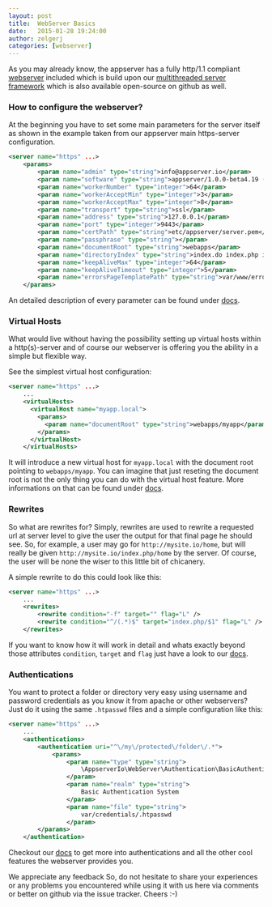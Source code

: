 ```yaml
---
layout: post
title:  WebServer Basics
date:   2015-01-28 19:24:00
author: zelgerj
categories: [webserver]
---
```


As you may already know, the appserver has a fully http/1.1 compliant [webserver](<https://github.com/appserver-io/webserver>)
included which is build upon our [multithreaded server framework](<https://github.com/appserver-io/server>) which
is also available open-source on github as well.

### How to configure the webserver?

At the beginning you have to set some main parameters for the server itself as shown in the example taken from
our appserver main https-server configuration.

```xml
<server name="https" ...>
    <params>
        <param name="admin" type="string">info@appserver.io</param>
        <param name="software" type="string">appserver/1.0.0-beta4.19 (linux) PHP/5.5.19</param>
        <param name="workerNumber" type="integer">64</param>
        <param name="workerAcceptMin" type="integer">3</param>
        <param name="workerAcceptMax" type="integer">8</param>
        <param name="transport" type="string">ssl</param>
        <param name="address" type="string">127.0.0.1</param>
        <param name="port" type="integer">9443</param>
        <param name="certPath" type="string">etc/appserver/server.pem</param>
        <param name="passphrase" type="string"></param>
        <param name="documentRoot" type="string">webapps</param>
        <param name="directoryIndex" type="string">index.do index.php index.html index.htm</param>
        <param name="keepAliveMax" type="integer">64</param>
        <param name="keepAliveTimeout" type="integer">5</param>
        <param name="errorsPageTemplatePath" type="string">var/www/errors/error.phtml</param>
    </params>
```

An detailed description of every parameter can be found under [docs](<{{ "/documentation/http-s-server.html" | prepend: site.baseurl }}>).

### Virtual Hosts

What would live without having the possibility setting up virtual hosts within a http(s)-server and of course our
webserver is offering you the ability in a simple but flexible way.

See the simplest virtual host configuration:

```xml
<server name="https" ...>
    ...
    <virtualHosts>
      <virtualHost name="myapp.local">
        <params>
          <param name="documentRoot" type="string">webapps/myapp</param>
        </params>
      </virtualHost>
    </virtualHosts>
```

It will introduce a new virtual host for `myapp.local` with the document root pointing to `webapps/myapp`. You can
imagine that just reseting the document root is not the only thing you can do with the virtual host feature. More
informations on that can be found under [docs](<{{ "/documentation/http-s-server.html#virtual-hosts" | prepend: site.baseurl }}>).

### Rewrites

So what are rewrites for? Simply, rewrites are used to rewrite a requested url at server level to give the user the
output for that final page he should see. So, for example, a user may go for `http://mysite.io/home`, but will
really be given `http://mysite.io/index.php/home` by the server. Of course, the user will be none the wiser to this
little bit of chicanery.

A simple rewrite to do this could look like this:

```xml
<server name="https" ...>
    ...
    <rewrites>
        <rewrite condition="-f" target="" flag="L" />
        <rewrite condition="^/(.*)$" target="index.php/$1" flag="L" />
    </rewrites>
```

If you want to know how it will work in detail and whats exactly beyond those attributes `condition`, `target` and
`flag` just have a look to our [docs](<{{ "/documentation/http-s-server.html#rewrites" | prepend: site.baseurl }}>).

### Authentications

You want to protect a folder or directory very easy using username and password credentials as you know it from apache
or other webservers? Just do it using the same `.htpasswd` files and a simple configuration like this:

```xml
<server name="https" ...>
    ...
    <authentications>
        <authentication uri="^\/my\/protected\/folder\/.*">
            <params>
                <param name="type" type="string">
                    \AppserverIo\WebServer\Authentication\BasicAuthentication
                </param>
                <param name="realm" type="string">
                    Basic Authentication System
                </param>
                <param name="file" type="string">
                    var/credentials/.htpasswd
                </param>
        </params>
    </authentication>
```

Checkout our [docs](<{{ "/documentation/http-s-server.html#authentications" | prepend: site.baseurl }}>) to get more into
authentications and all the other cool features the webserver provides you.

We appreciate any feedback So, do not hesitate to share your experiences or any problems you encountered while using it
with us here via comments or better on github via the issue tracker. Cheers :-)
